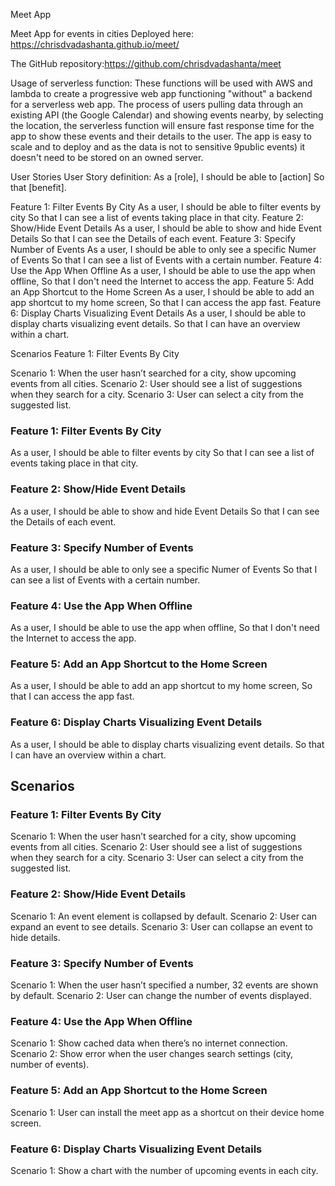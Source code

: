 Meet App

Meet App for events in cities Deployed here: https://chrisdvadashanta.github.io/meet/

The GitHub repository:https://github.com/chrisdvadashanta/meet


Usage of serverless function: These functions will be used with AWS and lambda to create a progressive web app functioning "without" a backend for a serverless web app. The process of users pulling data through an existing API (the Google Calendar) and showing events nearby, by selecting the location, the serverless function will ensure fast response time for the app to show these events and their details to the user. The app is easy to scale and to deploy and as the data is not to sensitive 9public events) it doesn't need to be stored on an owned server.

User Stories User Story definition: As a [role], I should be able to [action] So that [benefit].

Feature 1: Filter Events By City As a user, I should be able to filter events by city So that I can see a list of events taking place in that city. Feature 2: Show/Hide Event Details As a user, I should be able to show and hide Event Details So that I can see the Details of each event. Feature 3: Specify Number of Events As a user, I should be able to only see a specific Numer of Events So that I can see a list of Events with a certain number. Feature 4: Use the App When Offline As a user, I should be able to use the app when offline, So that I don't need the Internet to access the app. Feature 5: Add an App Shortcut to the Home Screen As a user, I should be able to add an app shortcut to my home screen, So that I can access the app fast. Feature 6: Display Charts Visualizing Event Details As a user, I should be able to display charts visualizing event details. So that I can have an overview within a chart.

Scenarios Feature 1: Filter Events By City

Scenario 1: When the user hasn’t searched for a city, show upcoming events from all cities. Scenario 2: User should see a list of suggestions when they search for a city. Scenario 3: User can select a city from the suggested list.

### Feature 1: Filter Events By City
As a user,
I should be able to filter events by city
So that I can see a list of events taking place in that city.
### Feature 2: Show/Hide Event Details
As a user,
I should be able to show and hide Event Details
So that I can see the Details of each event.
### Feature 3: Specify Number of Events
As a user,
I should be able to only see a specific Numer of Events
So that I can see a list of Events with a certain number.
### Feature 4: Use the App When Offline
As a user,
I should be able to use the app when offline,
So that I don't need the Internet to access the app.
### Feature 5: Add an App Shortcut to the Home Screen
As a user,
I should be able to add an app shortcut to my home screen,
So that I can access the app fast.
### Feature 6: Display Charts Visualizing Event Details
As a user,
I should be able to display charts visualizing event details.
So that I can have an overview within a chart.



## Scenarios						
### Feature 1: Filter Events By City						
Scenario 1: When the user hasn’t searched for a city, show upcoming events from all cities. 
Scenario 2: User should see a list of suggestions when they search for a city.
Scenario 3: User can select a city from the suggested list.
						
### Feature 2: Show/Hide Event Details
Scenario 1: An event element is collapsed by default. 
Scenario 2: User can expand an event to see details. 
Scenario 3: User can collapse an event to hide details.
						
### Feature 3: Specify Number of Events
Scenario 1: When the user hasn’t specified a number, 32 events are shown by default. 
Scenario 2: User can change the number of events displayed.
						
### Feature 4: Use the App When Offline
Scenario 1: Show cached data when there’s no internet connection.
Scenario 2: Show error when the user changes search settings (city, number of events).
						
### Feature 5: Add an App Shortcut to the Home Screen
Scenario 1: User can install the meet app as a shortcut on their device home screen.
						
### Feature 6: Display Charts Visualizing Event Details						
Scenario 1: Show a chart with the number of upcoming events in each city. 
					
				
	
